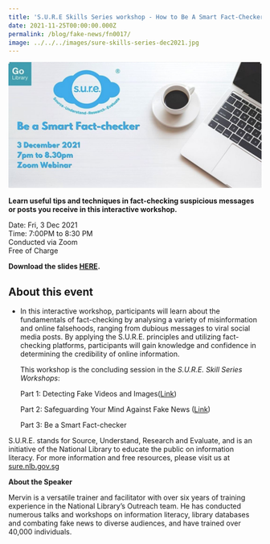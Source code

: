 ```yaml
---
title: 'S.U.R.E Skills Series workshop - How to Be A Smart Fact-Checker'
date: 2021-11-25T00:00:00.000Z
permalink: /blog/fake-news/fn0017/
image: ../../../images/sure-skills-series-dec2021.jpg
---
```


![](../../../images/sure-skills-series-dec2021.JPG)

**Learn useful tips and techniques in fact-checking suspicious messages or posts you receive in this interactive workshop.**

Date: Fri, 3 Dec 2021 <br>Time: 7:00PM to 8:30 PM<br>Conducted via Zoom<br>Free of Charge

**Download the slides [HERE](https://go.gov.sg/nlb-sure-3dec2021-slides).**



## About this event

- In this interactive workshop, participants will learn about the fundamentals of fact-checking by analysing a variety of misinformation and online falsehoods, ranging from dubious messages to viral social media posts. By applying the S.U.R.E. principles and utilizing fact-checking platforms, participants will gain knowledge and confidence in determining the credibility of online information.

  This workshop is the concluding session in the *S.U.R.E. Skill Series* *Workshops*:

  Part 1: Detecting Fake Videos and Images([Link](https://sure.nlb.gov.sg/blog/fake-news/fn0008))

  Part 2: Safeguarding Your Mind Against Fake News ([Link](https://sure.nlb.gov.sg/blog/fake-news/fn0012))

  Part 3: Be a Smart Fact-checker

S.U.R.E. stands for Source, Understand, Research and Evaluate, and is an initiative of the National Library to educate the public on information literacy. For more information and free resources, please visit us at [sure.nlb.gov.sg](https://sure.nlb.gov.sg/)



**About the Speaker**

Mervin is a versatile trainer and facilitator with over six years of training experience in the National Library’s Outreach team. He has conducted numerous talks and workshops on information literacy, library databases and combating fake news to diverse audiences, and have trained over 40,000 individuals.

